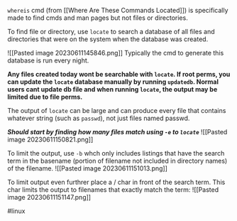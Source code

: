`whereis` cmd (from [[Where Are These Commands Located]]) is specifically made to find cmds and man pages but not files or directories.

To find file or directory, use `locate` to search a database of all files and directories that were on the system when the database was created.

![[Pasted image 20230611145846.png]] 
Typically the cmd to generate this database is run every night.

**Any files created today wont be searchable with `locate`. If root perms, you can update the `locate` database manually by running `updatedb`. Normal users cant update db file and when running `locate`, the output may be limited due to file perms.**

The output of `locate` can be large and can produce every  file that contains whatever string (such as `passwd`), not just files named passwd.

***Should start by finding how many files match using `-e` to `locate`***
![[Pasted image 20230611150821.png]]

To limit the output, use `-b` whch only includes listings that have the search term in the basename (portion of filename not included in directory names) of the filename. 
![[Pasted image 20230611151013.png]]

To limit output even furthrer place a / char in front of the search term. This char limits the output to filenames that exactly match the term:
![[Pasted image 20230611151147.png]]





#linux 

